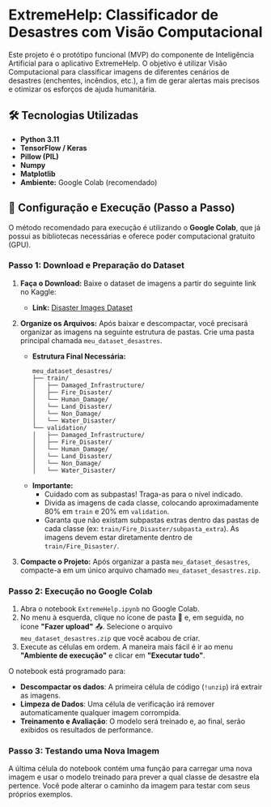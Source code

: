 # ExtremeHelp: Classificador de Desastres com Visão Computacional

Este projeto é o protótipo funcional (MVP) do componente de Inteligência Artificial para o aplicativo ExtremeHelp. O objetivo é utilizar Visão Computacional para classificar imagens de diferentes cenários de desastres (enchentes, incêndios, etc.), a fim de gerar alertas mais precisos e otimizar os esforços de ajuda humanitária.

## 🛠️ Tecnologias Utilizadas
- **Python 3.11**
- **TensorFlow / Keras**
- **Pillow (PIL)**
- **Numpy**
- **Matplotlib**
- **Ambiente:** Google Colab (recomendado)

## 🚀 Configuração e Execução (Passo a Passo)

O método recomendado para execução é utilizando o **Google Colab**, que já possui as bibliotecas necessárias e oferece poder computacional gratuito (GPU).

### **Passo 1: Download e Preparação do Dataset**

1.  **Faça o Download:** Baixe o dataset de imagens a partir do seguinte link no Kaggle:
    * **Link:** [Disaster Images Dataset](https://www.kaggle.com/datasets/brsdincer/disaster-images-dataset)

2.  **Organize os Arquivos:** Após baixar e descompactar, você precisará organizar as imagens na seguinte estrutura de pastas. Crie uma pasta principal chamada `meu_dataset_desastres`.
    * **Estrutura Final Necessária:**
        ```
        meu_dataset_desastres/
        ├── train/
        │   ├── Damaged_Infrastructure/
        │   ├── Fire_Disaster/
        │   └── Human_Damage/
        │   └── Land_Disaster/
        │   └── Non_Damage/
        │   └── Water_Disaster/
        └── validation/
        │   ├── Damaged_Infrastructure/
        │   ├── Fire_Disaster/
        │   └── Human_Damage/
        │   └── Land_Disaster/
        │   └── Non_Damage/
        │   └── Water_Disaster/
        ```
    * **Importante:**
        * Cuidado com as subpastas! Traga-as para o nível indicado.
        * Divida as imagens de cada classe, colocando aproximadamente 80% em `train` e 20% em `validation`.
        * Garanta que não existam subpastas extras dentro das pastas de cada classe (ex: `train/Fire_Disaster/subpasta_extra`). As imagens devem estar diretamente dentro de `train/Fire_Disaster/`.

3.  **Compacte o Projeto:** Após organizar a pasta `meu_dataset_desastres`, compacte-a em um único arquivo chamado `meu_dataset_desastres.zip`.

### **Passo 2: Execução no Google Colab**

1.  Abra o notebook `ExtremeHelp.ipynb` no Google Colab.
2.  No menu à esquerda, clique no ícone de pasta 📁 e, em seguida, no ícone **"Fazer upload"** 📤. Selecione o arquivo `meu_dataset_desastres.zip` que você acabou de criar.
3.  Execute as células em ordem. A maneira mais fácil é ir ao menu **"Ambiente de execução"** e clicar em **"Executar tudo"**.

O notebook está programado para:
- **Descompactar os dados**: A primeira célula de código (`!unzip`) irá extrair as imagens.
- **Limpeza de Dados**: Uma célula de verificação irá remover automaticamente qualquer imagem corrompida.
- **Treinamento e Avaliação**: O modelo será treinado e, ao final, serão exibidos os resultados de performance.

### **Passo 3: Testando uma Nova Imagem**
A última célula do notebook contém uma função para carregar uma nova imagem e usar o modelo treinado para prever a qual classe de desastre ela pertence. Você pode alterar o caminho da imagem para testar com seus próprios exemplos.
